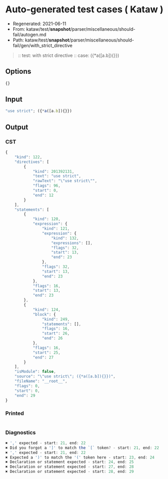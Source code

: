 # Auto-generated test cases ( Kataw )
- Regenerated: 2021-06-11
- From: kataw/test/__snapshot__/parser/miscellaneous/should-fail/autogen.md
- Path: kataw/test/__snapshot__/parser/miscellaneous/should-fail/gen/with_strict_directive
> :: test: with strict directive
> :: case: ({*a([a.b]){}})
## Options

`````js
{}
`````
## Input

`````js
"use strict"; ({*a([a.b]){}})
`````
## Output

### CST

```javascript
{
    "kind": 122,
    "directives": [
        {
            "kind": 201392131,
            "text": "use strict",
            "rawText": "\"use strict\"",
            "flags": 96,
            "start": 0,
            "end": 12
        }
    ],
    "statements": [
        {
            "kind": 120,
            "expression": {
                "kind": 121,
                "expression": {
                    "kind": 132,
                    "expressions": [],
                    "flags": 32,
                    "start": 13,
                    "end": 23
                },
                "flags": 32,
                "start": 13,
                "end": 23
            },
            "flags": 16,
            "start": 13,
            "end": 23
        },
        {
            "kind": 124,
            "block": {
                "kind": 249,
                "statements": [],
                "flags": 16,
                "start": 26,
                "end": 26
            },
            "flags": 16,
            "start": 25,
            "end": 27
        }
    ],
    "isModule": false,
    "source": "\"use strict\"; ({*a([a.b]){}})",
    "fileName": "__root__",
    "flags": 0,
    "start": 0,
    "end": 29
}
```

### Printed

```javascript

```

### Diagnostics

```javascript
✖ ',' expected - start: 21, end: 22
✖ Did you forgot a ']' to match the `[` token? - start: 21, end: 22
✖ ',' expected - start: 21, end: 22
✖ Expected a ')' to match the '(' token here - start: 23, end: 24
✖ Declaration or statement expected - start: 24, end: 25
✖ Declaration or statement expected - start: 27, end: 28
✖ Declaration or statement expected - start: 28, end: 29

```

